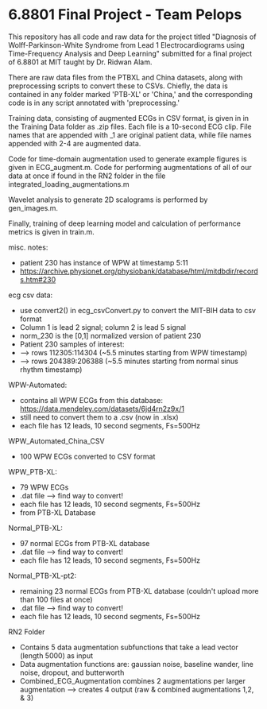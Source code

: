 # 6.8801 Final Project - Team Pelops

This repository has all code and raw data for the project titled "Diagnosis of Wolff-Parkinson-White Syndrome from Lead 1
Electrocardiograms using Time-Frequency Analysis and Deep Learning" submitted for a final project of 6.8801 at MIT taught by Dr.
Ridwan Alam. 

There are  raw data files from the PTBXL and China datasets, along with preprocessing scripts to convert these to CSVs. Chiefly, 
the data is contained in any folder marked 'PTB-XL' or 'China,' and the corresponding code is in any script annotated with 'preprocessing.'

Training data, consisting of augmented ECGs in CSV format, is given in in the Training Data folder as .zip files. Each file is a 
10-second ECG clip. File names that are appended with _1 are original patient data, while file names appended with 2-4 are augmented
data. 

Code for time-domain augmentation used to generate example figures is given in ECG_augment.m. Code for performing augmentations of all of our data at once if found in the RN2 folder in the file integrated_loading_augmentations.m

Wavelet analysis to generate 2D scalograms is performed by gen_images.m. 

Finally, training of deep learning model and calculation of performance metrics is given in train.m. 





misc. notes:
- patient 230 has instance of WPW at timestamp 5:11
- https://archive.physionet.org/physiobank/database/html/mitdbdir/records.htm#230 

ecg csv data: 
- use convert2() in ecg_csvConvert.py to convert the MIT-BIH data to csv format
- Column 1 is lead 2 signal; column 2 is lead 5 signal
- norm_230 is the [0,1] normalized version of patient 230
- Patient 230 samples of interest:
- --> rows 112305:114304 (~5.5 minutes starting from WPW timestamp)
- --> rows 204389:206388 (~5.5 minutes starting from normal sinus rhythm timestamp)

WPW-Automated: 
- contains all WPW ECGs from this database: https://data.mendeley.com/datasets/6jd4rn2z9x/1
- still need to convert them to a .csv (now in .xlsx)
- each file has 12 leads, 10 second segments, Fs=500Hz
  
WPW_Automated_China_CSV
- 100 WPW ECGs converted to CSV format

WPW_PTB-XL: 
- 79 WPW ECGs
- .dat file --> find way to convert!
- each file has 12 leads, 10 second segments, Fs=500Hz
- from PTB-XL Database

Normal_PTB-XL: 
- 97 normal ECGs from PTB-XL database
- .dat file --> find way to convert!
- each file has 12 leads, 10 second segments, Fs=500Hz


Normal_PTB-XL-pt2: 
- remaining 23 normal ECGs from PTB-XL database (couldn't upload more than 100 files at once)
- .dat file --> find way to convert!
- each file has 12 leads, 10 second segments, Fs=500Hz

RN2 Folder
- Contains 5 data augmentation subfunctions that take a lead vector (length 5000) as input
- Data augmentation functions are: gaussian noise, baseline wander, line noise, dropout, and butterworth
- Combined_ECG_Augmentation combines 2 augmentations per larger augmentation --> creates 4 output (raw & combined augmentations 1,2, & 3)


